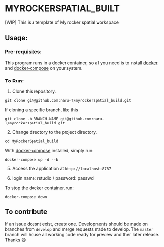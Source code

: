 # MYROCKERSPATIAL_BUILT

[WIP] This is a template of My rocker spatial workspace

## Usage:

### Pre-requisites:
This program runs in a docker container, so all you need is to install
[docker](https://docs.docker.com/install/) and [docker-compose](https://docs.docker.com/compose/install/)
on your system.

### To Run:

1. Clone this repository.

```
git clone git@github.com:naru-T/myrockerspatial_build.git
```

If cloning a specific branch, like this
```
git clone -b BRANCH-NAME git@github.com:naru-T/myrockerspatial_build.git
```

2. Change directory to the project directory.

```
cd MyRockerSpatial_build
```


With [docker-compose](https://docs.docker.com/compose/install/) installed, simply run:

```
docker-compose up -d --b
```

5. Access the application at `http://localhost:8787`

6. login name: rstudio / password: passwd

To stop the docker container, run: 

```
docker-compose down
```

## To contribute

If an issue doesnt exist, create one. Developments should be made on branches
from `develop` and merge requests made to develop. The `master` branch will
house all working code ready for preview and then later release. Thanks
:smile:
